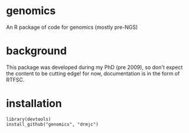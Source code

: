 genomics
========

An R package of code for genomics (mostly pre-NGS)

background
==========
This package was developed during my PhD (pre 2009), so don't expect the content to be cutting edge! for now, documentation is in the form of RTFSC.

installation
============
    library(devtools)
    install_github("genomics", "drmjc")
